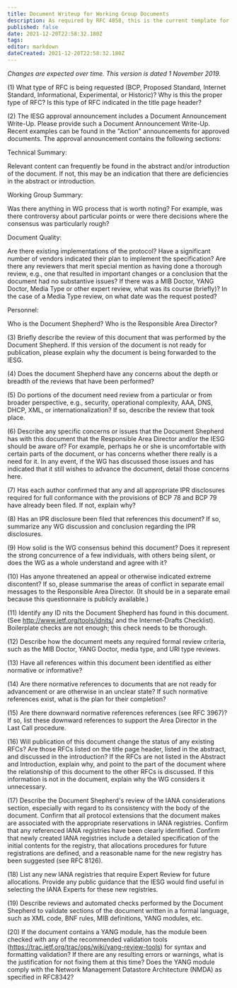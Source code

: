```yaml
---
title: Document Writeup for Working Group Documents
description: As required by RFC 4858, this is the current template for the Document Shepherd Write-Up.
published: false
date: 2021-12-20T22:58:32.180Z
tags: 
editor: markdown
dateCreated: 2021-12-20T22:58:32.180Z
---
```


*Changes are expected over time. This version is dated 1 November 2019.*

(1) What type of RFC is being requested (BCP, Proposed Standard, Internet Standard, Informational, Experimental, or Historic)? Why is this the proper type of RFC? Is this type of RFC indicated in the title page header? 

(2) The IESG approval announcement includes a Document Announcement Write-Up. Please provide such a Document Announcement Write-Up. Recent examples can be found in the "Action" announcements for approved documents. The approval announcement contains the following sections: 

Technical Summary:

Relevant content can frequently be found in the abstract and/or introduction of the document. If not, this may be an indication that there are deficiencies in the abstract or introduction. 

Working Group Summary:

Was there anything in WG process that is worth noting? For example, was there controversy about particular points or were there decisions where the consensus was particularly rough? 

Document Quality:

Are there existing implementations of the protocol? Have a significant number of vendors indicated their plan to implement the specification? Are there any reviewers that merit special mention as having done a thorough review, e.g., one that resulted in important changes or a conclusion that the document had no substantive issues? If there was a MIB Doctor, YANG Doctor, Media Type or other expert review, what was its course (briefly)? In the case of a Media Type review, on what date was the request posted? 

Personnel:

Who is the Document Shepherd? Who is the Responsible Area Director? 

(3) Briefly describe the review of this document that was performed by the Document Shepherd. If this version of the document is not ready for publication, please explain why the document is being forwarded to the IESG. 

(4) Does the document Shepherd have any concerns about the depth or breadth of the reviews that have been performed? 

(5) Do portions of the document need review from a particular or from broader perspective, e.g., security, operational complexity, AAA, DNS, DHCP, XML, or internationalization? If so, describe the review that took place. 

(6) Describe any specific concerns or issues that the Document Shepherd has with this document that the Responsible Area Director and/or the IESG should be aware of? For example, perhaps he or she is uncomfortable with certain parts of the document, or has concerns whether there really is a need for it. In any event, if the WG has discussed those issues and has indicated that it still wishes to advance the document, detail those concerns here. 

(7) Has each author confirmed that any and all appropriate IPR disclosures required for full conformance with the provisions of BCP 78 and BCP 79 have already been filed. If not, explain why?

(8) Has an IPR disclosure been filed that references this document? If so, summarize any WG discussion and conclusion regarding the IPR disclosures. 

(9) How solid is the WG consensus behind this document? Does it represent the strong concurrence of a few individuals, with others being silent, or does the WG as a whole understand and agree with it? 

(10) Has anyone threatened an appeal or otherwise indicated extreme discontent? If so, please summarise the areas of conflict in separate email messages to the Responsible Area Director. (It should be in a separate email because this questionnaire is publicly available.) 

(11) Identify any ID nits the Document Shepherd has found in this document. (See http://www.ietf.org/tools/idnits/ and the Internet-Drafts Checklist). Boilerplate checks are not enough; this check needs to be thorough. 

(12) Describe how the document meets any required formal review criteria, such as the MIB Doctor, YANG Doctor, media type, and URI type reviews. 

(13) Have all references within this document been identified as either normative or informative? 

(14) Are there normative references to documents that are not ready for advancement or are otherwise in an unclear state? If such normative references exist, what is the plan for their completion? 

(15) Are there downward normative references references (see RFC 3967)? If so, list these downward references to support the Area Director in the Last Call procedure. 

(16) Will publication of this document change the status of any existing RFCs? Are those RFCs listed on the title page header, listed in the abstract, and discussed in the introduction? If the RFCs are not listed in the Abstract and Introduction, explain why, and point to the part of the document where the relationship of this document to the other RFCs is discussed. If this information is not in the document, explain why the WG considers it unnecessary. 

(17) Describe the Document Shepherd's review of the IANA considerations section, especially with regard to its consistency with the body of the document. Confirm that all protocol extensions that the document makes are associated with the appropriate reservations in IANA registries. Confirm that any referenced IANA registries have been clearly identified. Confirm that newly created IANA registries include a detailed specification of the initial contents for the registry, that allocations procedures for future registrations are defined, and a reasonable name for the new registry has been suggested (see RFC 8126). 

(18) List any new IANA registries that require Expert Review for future allocations. Provide any public guidance that the IESG would find useful in selecting the IANA Experts for these new registries. 

(19) Describe reviews and automated checks performed by the Document Shepherd to validate sections of the document written in a formal language, such as XML code, BNF rules, MIB definitions, YANG modules, etc.

(20) If the document contains a YANG module, has the module been checked with any of the recommended validation tools (https://trac.ietf.org/trac/ops/wiki/yang-review-tools) for syntax and formatting validation? If there are any resulting errors or warnings, what is the justification for not fixing them at this time? Does the YANG module comply with the Network Management Datastore Architecture (NMDA) as specified in RFC8342?
